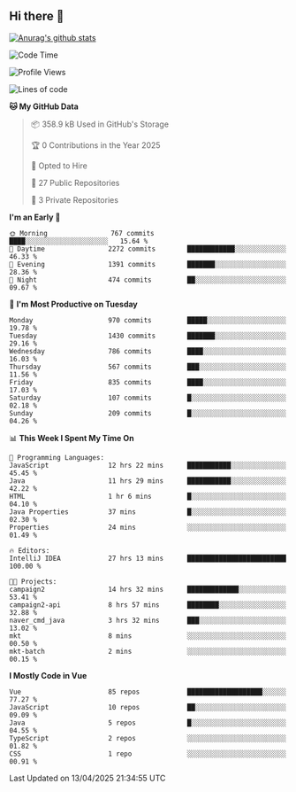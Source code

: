 ## Hi there 👋

[![Anurag's github stats](https://github-readme-stats.vercel.app/api?username=Songwonseok)](https://github.com/anuraghazra/github-readme-stats)



<!--START_SECTION:waka-->
![Code Time](http://img.shields.io/badge/Code%20Time-3%2C364%20hrs%203%20mins-blue)

![Profile Views](http://img.shields.io/badge/Profile%20Views-0-blue)

![Lines of code](https://img.shields.io/badge/From%20Hello%20World%20I%27ve%20Written-34.8%20million%20lines%20of%20code-blue)

**🐱 My GitHub Data** 

> 📦 358.9 kB Used in GitHub's Storage 
 > 
> 🏆 0 Contributions in the Year 2025
 > 
> 💼 Opted to Hire
 > 
> 📜 27 Public Repositories 
 > 
> 🔑 3 Private Repositories 
 > 
**I'm an Early 🐤** 

```text
🌞 Morning                767 commits         ████░░░░░░░░░░░░░░░░░░░░░   15.64 % 
🌆 Daytime                2272 commits        ████████████░░░░░░░░░░░░░   46.33 % 
🌃 Evening                1391 commits        ███████░░░░░░░░░░░░░░░░░░   28.36 % 
🌙 Night                  474 commits         ██░░░░░░░░░░░░░░░░░░░░░░░   09.67 % 
```
📅 **I'm Most Productive on Tuesday** 

```text
Monday                   970 commits         █████░░░░░░░░░░░░░░░░░░░░   19.78 % 
Tuesday                  1430 commits        ███████░░░░░░░░░░░░░░░░░░   29.16 % 
Wednesday                786 commits         ████░░░░░░░░░░░░░░░░░░░░░   16.03 % 
Thursday                 567 commits         ███░░░░░░░░░░░░░░░░░░░░░░   11.56 % 
Friday                   835 commits         ████░░░░░░░░░░░░░░░░░░░░░   17.03 % 
Saturday                 107 commits         █░░░░░░░░░░░░░░░░░░░░░░░░   02.18 % 
Sunday                   209 commits         █░░░░░░░░░░░░░░░░░░░░░░░░   04.26 % 
```


📊 **This Week I Spent My Time On** 

```text
💬 Programming Languages: 
JavaScript               12 hrs 22 mins      ███████████░░░░░░░░░░░░░░   45.45 % 
Java                     11 hrs 29 mins      ███████████░░░░░░░░░░░░░░   42.22 % 
HTML                     1 hr 6 mins         █░░░░░░░░░░░░░░░░░░░░░░░░   04.10 % 
Java Properties          37 mins             █░░░░░░░░░░░░░░░░░░░░░░░░   02.30 % 
Properties               24 mins             ░░░░░░░░░░░░░░░░░░░░░░░░░   01.49 % 

🔥 Editors: 
IntelliJ IDEA            27 hrs 13 mins      █████████████████████████   100.00 % 

🐱‍💻 Projects: 
campaign2                14 hrs 32 mins      █████████████░░░░░░░░░░░░   53.41 % 
campaign2-api            8 hrs 57 mins       ████████░░░░░░░░░░░░░░░░░   32.88 % 
naver_cmd_java           3 hrs 32 mins       ███░░░░░░░░░░░░░░░░░░░░░░   13.02 % 
mkt                      8 mins              ░░░░░░░░░░░░░░░░░░░░░░░░░   00.50 % 
mkt-batch                2 mins              ░░░░░░░░░░░░░░░░░░░░░░░░░   00.15 % 
```

**I Mostly Code in Vue** 

```text
Vue                      85 repos            ███████████████████░░░░░░   77.27 % 
JavaScript               10 repos            ██░░░░░░░░░░░░░░░░░░░░░░░   09.09 % 
Java                     5 repos             █░░░░░░░░░░░░░░░░░░░░░░░░   04.55 % 
TypeScript               2 repos             ░░░░░░░░░░░░░░░░░░░░░░░░░   01.82 % 
CSS                      1 repo              ░░░░░░░░░░░░░░░░░░░░░░░░░   00.91 % 
```




 Last Updated on 13/04/2025 21:34:55 UTC
<!--END_SECTION:waka-->
